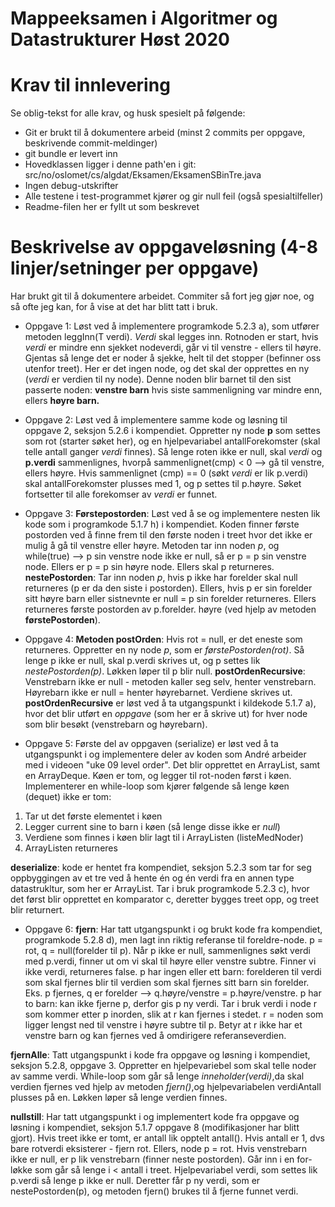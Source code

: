 # Mappeeksamen i Algoritmer og Datastrukturer Høst 2020

# Krav til innlevering

Se oblig-tekst for alle krav, og husk spesielt på følgende:

* Git er brukt til å dokumentere arbeid (minst 2 commits per oppgave, beskrivende commit-meldinger)	
* git bundle er levert inn
* Hovedklassen ligger i denne path'en i git: src/no/oslomet/cs/algdat/Eksamen/EksamenSBinTre.java
* Ingen debug-utskrifter
* Alle testene i test-programmet kjører og gir null feil (også spesialtilfeller)
* Readme-filen her er fyllt ut som beskrevet


# Beskrivelse av oppgaveløsning (4-8 linjer/setninger per oppgave)

Har brukt git til å dokumentere arbeidet. Commiter så fort jeg gjør noe, og så ofte jeg kan, for å vise
at det har blitt tatt i bruk.

* Oppgave 1: Løst ved å implementere programkode 5.2.3 a), som utfører metoden leggInn(T verdi). _Verdi_ skal legges
inn. Rotnoden er start, hvis _verdi_ er mindre enn sjekket nodeverdi, går vi til venstre - ellers til høyre. Gjentas
så lenge det er noder å sjekke, helt til det stopper (befinner oss utenfor treet). Her er det ingen node, og det skal
der opprettes en ny (_verdi_ er verdien til ny node). Denne noden blir barnet til den sist passerte noden: 
**venstre barn** hvis siste sammenligning var mindre enn, ellers **høyre barn.** 


* Oppgave 2: Løst ved å implementere samme kode og løsning til oppgave 2, seksjon 5.2.6 i kompendiet. Oppretter ny node
**p** som settes som rot (starter søket her), og en hjelpevariabel antallForekomster (skal telle antall ganger _verdi_ finnes). Så lenge 
roten ikke er null, skal _verdi_ og **p.verdi** sammenlignes, hvorpå sammenlignet(cmp) < 0 --> gå til venstre, ellers
høyre. Hvis sammenlignet (cmp) == 0 (søkt _verdi_ er lik p.verdi) skal antallForekomster plusses med 1, og p
settes til p.høyre. Søket fortsetter til alle forekomser av _verdi_ er funnet. 


* Oppgave 3: **Førstepostorden**: Løst ved å se og implementere nesten lik kode som i programkode 5.1.7 h) i kompendiet.
Koden finner første postorden ved å finne frem til den første noden i treet hvor det ikke er mulig å gå til venstre
eller høyre. Metoden tar inn noden _p_, og while(true) --> p sin venstre node ikke er null, så er p = p sin venstre node.
Ellers er p = p sin høyre node. Ellers skal p returneres.
**nestePostorden**: Tar inn noden _p_, hvis p ikke har forelder skal null returneres (p er da den siste i postorden).
Ellers, hvis p er sin forelder sitt høyre barn eller sistnevnte er null = p sin forelder returneres. Ellers returneres
 første postorden av p.forelder. høyre (ved hjelp av metoden **førstePostorden**).


* Oppgave 4: **Metoden postOrden**: Hvis rot = null, er det eneste som returneres. 
Oppretter en ny node _p_, som er _førstePostorden(rot)_. 
Så lenge p ikke er null, skal p.verdi skrives ut, og p settes lik _nestePostorden(p)_.
Løkken løper til p blir null.
**postOrdenRecursive**: Venstrebarn ikke er null - metoden kaller seg selv,
henter venstrebarn. Høyrebarn ikke er null = henter høyrebarnet. Verdiene skrives ut.
**postOrdenRecursive** er løst ved å ta utgangspunkt i kildekode 5.1.7 a), hvor det blir utført en _oppgave_ (som her er å 
skrive ut) for hver node som blir besøkt (venstrebarn og høyrebarn).



* Oppgave 5: Første del av oppgaven (serialize) er løst ved å ta utgangspunkt i og implementere deler av koden som André arbeider med i videoen
"uke 09 level order". Det blir opprettet en ArrayList, samt en ArrayDeque. Køen er tom, og legger til rot-noden
først i køen. Implementerer en while-loop som kjører følgende så lenge køen (dequet) ikke er tom:
1. Tar ut det første elementet i køen
2. Legger current sine to barn i køen (så lenge disse ikke er _null_)
3. Verdiene som finnes i køen blir lagt til i ArrayListen (listeMedNoder)
4. ArrayListen returneres 

**deserialize**: kode er hentet fra kompendiet, seksjon 5.2.3 som tar for seg oppbyggingen av et tre ved å
hente én og én verdi fra en annen type datastrukltur, som her er ArrayList. Tar i bruk programkode 5.2.3 c), hvor
det først blir opprettet en komparator c, deretter bygges treet opp, og treet blir returnert.

* Oppgave 6: **fjern**: Har tatt utgangspunkt i og brukt kode fra kompendiet, programkode 5.2.8 d),
men lagt inn riktig referanse til foreldre-node. p = rot, q = null(forelder til p). Når p ikke er null, sammenlignes
søkt verdi med p.verdi, finner ut om vi skal til høyre eller venstre subtre. Finner vi ikke verdi, returneres false.
p har ingen eller ett barn: forelderen til verdi som skal fjernes blir til verdien som skal fjernes sitt barn sin forelder.
Eks. p fjernes, q er forelder --> q.høyre/venstre = p.høyre/venstre.
p har to barn: kan ikke fjerne p, derfor gis p ny verdi. Tar i bruk verdi i node r som kommer etter p inorden, slik at r
kan fjernes i stedet. r = noden som ligger lengst ned til venstre i høyre subtre til p.
Betyr at r ikke har et venstre barn og kan fjernes ved å omdirigere referanseverdien.

**fjernAlle**: Tatt utgangspunkt i kode fra oppgave og løsning i kompendiet, seksjon 5.2.8, oppgave 3.
Oppretter en hjelpevariebel som skal telle noder av samme verdi.
While-loop som går så lenge _inneholder(verdi)_,da skal verdien fjernes ved hjelp av metoden _fjern()_,og hjelpevariabelen 
verdiAntall plusses på en. Løkken løper så lenge verdien finnes.

**nullstill**: Har tatt utgangspunkt i og implementert kode fra oppgave og løsning i kompendiet,
seksjon 5.1.7 oppgave 8 (modifikasjoner har blitt gjort). 
Hvis treet ikke er tomt, er antall lik opptelt antall(). Hvis antall er 1, dvs bare rotverdi eksisterer - fjern rot.
Ellers, node p = rot. Hvis venstrebarn ikke er null, er p lik venstrebarn (finner neste postorden). Går inn i en for-løkke
som går så lenge i < antall i treet. Hjelpevariabel verdi, som settes lik p.verdi så lenge p ikke er null.
Deretter får p ny verdi, som er nestePostorden(p), og metoden fjern() brukes til å fjerne funnet verdi. 
